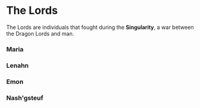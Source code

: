 # The Lords

The Lords are individuals that fought during the **Singularity**, a war between the Dragon Lords and man. 

### Maria

### Lenahn

### Emon

### Nash'gsteuf
